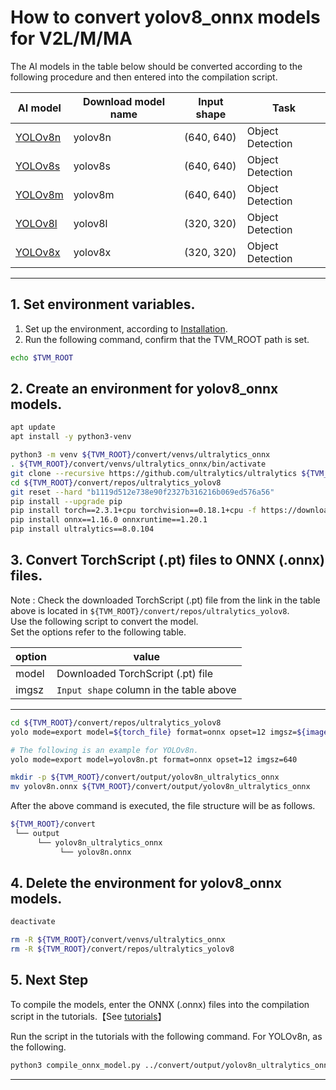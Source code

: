 # How to convert yolov8_onnx models for V2L/M/MA
<!-- Below is a list of AI models supported by this manual. -->
The AI models in the table below should be converted according to the following procedure and then entered into the compilation script.

| AI model                                                                                                                                     | Download model name             |Input shape    | Task              |
|----------------------------------------------------------------------------------------------------------------------------------------------|---------------------------------|---------------|-------------------|
| [YOLOv8n](https://github.com/ultralytics/assets/releases/download/v0.0.0/yolov8n.pt)                                                           |yolov8n                          |(640, 640)     | Object Detection    |
| [YOLOv8s](https://github.com/ultralytics/assets/releases/download/v0.0.0/yolov8s.pt)                                                           |yolov8s                          |(640, 640)     | Object Detection    |
| [YOLOv8m](https://github.com/ultralytics/assets/releases/download/v0.0.0/yolov8m.pt)                                                           |yolov8m                          |(640, 640)     | Object Detection    |
| [YOLOv8l](https://github.com/ultralytics/assets/releases/download/v0.0.0/yolov8l.pt)                                                           |yolov8l                          |(320, 320)     | Object Detection    |
| [YOLOv8x](https://github.com/ultralytics/assets/releases/download/v0.0.0/yolov8x.pt)                                                           |yolov8x                          |(320, 320)     | Object Detection    |
---

## 1. Set environment variables.

1. Set up the environment, according to [Installation](../../../setup/README.md).  
2. Run the following command, confirm that the TVM_ROOT path is set.

```sh
echo $TVM_ROOT
```

## 2. Create an environment for yolov8_onnx models.

```sh
apt update
apt install -y python3-venv 

python3 -m venv ${TVM_ROOT}/convert/venvs/ultralytics_onnx
. ${TVM_ROOT}/convert/venvs/ultralytics_onnx/bin/activate
git clone --recursive https://github.com/ultralytics/ultralytics ${TVM_ROOT}/convert/repos/ultralytics_yolov8
cd ${TVM_ROOT}/convert/repos/ultralytics_yolov8
git reset --hard "b1119d512e738e90f2327b316216b069ed576a56"
pip install --upgrade pip 
pip install torch==2.3.1+cpu torchvision==0.18.1+cpu -f https://download.pytorch.org/whl/torch_stable.html
pip install onnx==1.16.0 onnxruntime==1.20.1
pip install ultralytics==8.0.104
```

## 3. Convert TorchScript (.pt) files to ONNX (.onnx) files.

Note : Check the downloaded TorchScript (.pt) file from the link in the table above is located in `${TVM_ROOT}/convert/repos/ultralytics_yolov8`.\
Use the following script to convert the model. \
Set the options refer to the following table.

|option    |value                                  |
|----------|---------------------------------------|
|model     |Downloaded TorchScript (.pt) file      |
|imgsz     |`Input shape` column in the table above|
---

```sh
cd ${TVM_ROOT}/convert/repos/ultralytics_yolov8
yolo mode=export model=${torch_file} format=onnx opset=12 imgsz=${image_size}

# The following is an example for YOLOv8n.
yolo mode=export model=yolov8n.pt format=onnx opset=12 imgsz=640

mkdir -p ${TVM_ROOT}/convert/output/yolov8n_ultralytics_onnx
mv yolov8n.onnx ${TVM_ROOT}/convert/output/yolov8n_ultralytics_onnx
```

After the above command is executed, the file structure will be as follows.

```sh
${TVM_ROOT}/convert
 └── output
      └── yolov8n_ultralytics_onnx
           └── yolov8n.onnx
```

## 4. Delete the environment for yolov8_onnx models.

```sh
deactivate

rm -R ${TVM_ROOT}/convert/venvs/ultralytics_onnx
rm -R ${TVM_ROOT}/convert/repos/ultralytics_yolov8
```

## 5. Next Step

To compile the models, enter the ONNX (.onnx) files into the compilation script in the tutorials.【See [tutorials](../../../tutorials/)】

Run the script in the tutorials with the following command. For YOLOv8n, as the following.

```sh
python3 compile_onnx_model.py ../convert/output/yolov8n_ultralytics_onnx/yolov8n.onnx -o yolov8n_onnx -s 1,3,640,640 -i data
```

----